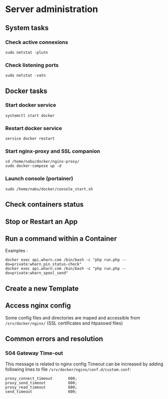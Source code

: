 # Server administration

## System tasks

### Check active connexions
`sudo netstat -plutn`

### Check listening ports
`sudo netstat -vatn`

## Docker tasks

### Start docker service
```
systemctl start docker
```
### Restart docker service
```
service docker restart 
```

### Start nginx-proxy and SSL companion
```
cd /home/nabu/docker/nginx-proxy/
sudo docker-compose up -d
```
### Launch console (portainer)
```
sudo /home/nabu/docker/console_start.sh
```

## Check containers status

## Stop or Restart an App 


## Run a command within a Container

Examples : 
```
docker exec api.wharn.com /bin/bash -c "php run.php --do=private:wharn_pin_status-check"
docker exec api.wharn.com /bin/bash -c "php run.php --do=private:wharn_spool_send"
```

## Create a new Template

## Access nginx config

Some config files and directories are maped and accessible from `/srv/docker/nginx/` (SSL certificates and htpasswd files)



## Common errors and resolution

### 504 Gateway Time-out
This message is related to nginx config
Timeout can be increased by adding following lines to  file `/srv/docker/nginx/conf.d/custom.conf`:
```
proxy_connect_timeout       600;
proxy_send_timeout          600;
proxy_read_timeout          600;
send_timeout                600;
```
